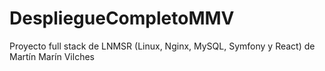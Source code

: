 # DespliegueCompletoMMV
Proyecto full stack de LNMSR (Linux, Nginx, MySQL, Symfony y React) de Martín Marín Vilches
